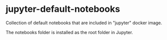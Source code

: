 # jupyter-default-notebooks

Collection of default notebooks that are included in "jupyter" docker image.

The notebooks folder is installed as the root folder in Jupyter.


